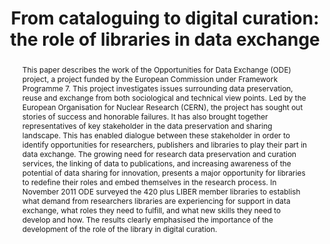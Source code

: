 ---
abstract: 'This paper describes the work of the Opportunities for Data Exchange (ODE)
  project, a project funded by the European Commission under Framework Programme 7.
  This project investigates issues surrounding data preservation, reuse and exchange
  from both sociological and technical view points.

  Led by the European Organisation for Nuclear Research (CERN), the project has sought
  out stories of success and honorable failures. It has also brought together representatives
  of key stakeholder in the data preservation and sharing landscape. This has enabled
  dialogue between these stakeholder in order to identify opportunities for researchers,
  publishers and libraries to play their part in data exchange.

  The growing need for research data preservation and curation services, the linking
  of data to publications, and increasing awareness of the potential of data sharing
  for innovation, presents a major opportunity for libraries to redefine their roles
  and embed themselves in the research process. In November 2011 ODE surveyed the
  420 plus LIBER member libraries to establish what demand from researchers libraries
  are experiencing for support in data exchange, what roles they need to fulfill,
  and what new skills they need to develop and how. The results clearly emphasised
  the importance of the development of the role of the library in digital curation.'
creators:
- Reilly, Susan K.
date: null
document_url: https://services.phaidra.univie.ac.at/api/object/o:293835/download
grand_parent: iPRES
institutions: []
keywords:
- ischool
- toronto
- canada
- digital curation
- research data sharing
- libraries
landing_page_url: https://phaidra.univie.ac.at/o:293835
language: eng
layout: publication
license: CC BY-NC-SA 3.0 AT
notes_url: null
parent: iPRES 2012
publication_type: paper
size: 658337
slides_url: null
source_name: iPRES
stream_url: null
title: 'From cataloguing to digital curation: the role of libraries in data exchange'
year: 2012
---